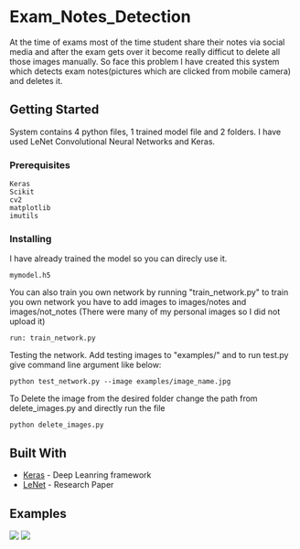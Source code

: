 # Exam_Notes_Detection

At the time of exams most of the time student share their notes via social media and after the exam gets over it become really difficut to delete all those images manually. So face this problem I have created this system which detects exam notes(pictures which are clicked from mobile camera) and deletes it.


## Getting Started

System contains 4 python files, 1 trained model file and 2 folders. 
I have used LeNet Convolutional Neural Networks and Keras.

### Prerequisites
```
Keras
Scikit
cv2
matplotlib
imutils
```

### Installing
I have already trained the model so you can direcly use it.
```
mymodel.h5
```
You can also train you own network by running "train_network.py"
to train you own network you have to add images to images/notes and images/not_notes (There were many of my personal images so I did not upload it)
```
run: train_network.py
```
Testing the network. Add testing images to "examples/" and to run test.py give command line argument like below:
```
python test_network.py --image examples/image_name.jpg
```
To Delete the image from the desired folder change the path from delete_images.py and directly run the file
```
python delete_images.py
```

## Built With

* [Keras](https://keras.io/) - Deep Leanring framework
* [LeNet](http://yann.lecun.com/exdb/publis/pdf/lecun-01a.pdf/) - Research Paper

## Examples
<img src="https://github.com/chanduparmar/notes_detection/blob/master/test1.JPG">
<img src="https://github.com/chanduparmar/notes_detection/blob/master/test2.JPG">

